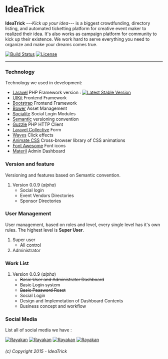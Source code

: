 IdeaTrick
============

**IdeaTrick** ---*Kick up your idea*--- is a biggest crowdfunding, directory listing, and automated ticketting platform for creative event maker to realized their idea. It's also works as campaign platform for community to kick up their existence. We work hard to serve everything you need to organize and make your dreams comes true.

[![Build Status](https://travis-ci.org/laravel/framework.svg)](https://travis-ci.org/laravel/framework)
[![License](https://poser.pugx.org/laravel/framework/license.svg)](https://packagist.org/packages/laravel/framework)
***

### Technology
Technology we used in development:
  * [Laravel](hhttps://packagist.org/packages/laravel/framework) PHP Framework version : [![Latest Stable Version](https://poser.pugx.org/laravel/framework/v/stable.svg)](https://packagist.org/packages/laravel/framework)
  * [UIKit](http://getuikit.com/) Frontend Framework
  * [Bootstrap](https://github.com/twbs/bootstrap) Frontend Framework
  * [Bower](http://bower.io) Asset Management
  * [Socialite]() Social Login Modules
  * [Semantic](http://semver.org/) versioning convention
  * [Guzzle](https://github.com/guzzle/guzzle) PHP HTTP Client
  * [Laravel Collective](http://laravelcollective.com/) Form
  * [Waves](http://fian.my.id/Waves/) Click effects
  * [Animate CSS](https://github.com/daneden/animate.css) Cross-browser library of CSS animations
  * [Font Awesome](https://github.com/FortAwesome/Font-Awesome) Font icons
  * [Materil](http://themeforest.net/item/materil-angular-material-design-admin-template/11062969) Admin Dashboard


### Version and feature
Versioning and features based on Semantic convention.

1. Version 0.0.9 (*alpha*)
    * Social login
    * Event Vendors Directories
    * Sponsor Directories


### User Management
User management, based on roles and level, every single level has it's own rules. The highest level is **Super User**.

1. Super user
    * All control
2. Administrator


### Work List
1. Version 0.0.9 (*alpha*)
    * ~~Basic User and Administrator Dashboard~~
    * ~~Basic Login system~~
    * ~~Basic Password Reset~~
    * Social Login
    * Design and Implemetation of Dashboard Contents
    * Business concept and workflow 


### Social Media
List all of social media we have :

[![Rayakan][1.1]][1]
[![Rayakan][2.1]][2]
[![Rayakan][3.1]][3]
[![Rayakan][4.1]][4]

[1.1]: http://i.imgur.com/tXSoThF.png (IdeaTrix on Twitter)
[2.1]: http://i.imgur.com/P3YfQoD.png (IdeaTrix on Facebook)
[3.1]: http://i.imgur.com/yCsTjba.png (IdeaTrix on G+)
[4.1]: http://i.imgur.com/0o48UoR.png (IdeaTrix on GitHub)

[1]: http://www.twitter.com/ideatrixID
[2]: http://www.facebook.com/ideatrick
[3]: https://plus.google.com/+ideatrick
[4]: https://github.com/ideatrick


###### (c) Copyright 2015 - IdeaTrick
